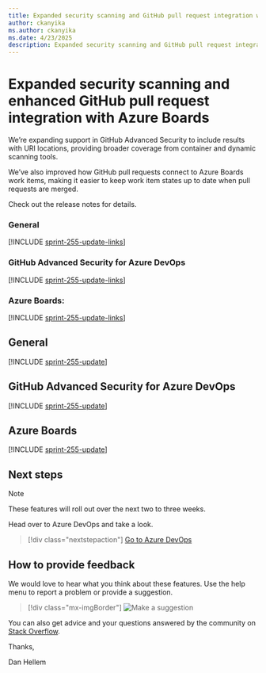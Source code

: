 ```yaml
---
title: Expanded security scanning and GitHub pull request integration with Azure Boards
author: ckanyika
ms.author: ckanyika
ms.date: 4/23/2025
description: Expanded security scanning and GitHub pull request integration with Azure Boards
---
```

# Expanded security scanning and enhanced GitHub pull request integration with Azure Boards

We’re expanding support in GitHub Advanced Security to include results with URI locations, providing broader coverage from container and dynamic scanning tools.

We’ve also improved how GitHub pull requests connect to Azure Boards work items, making it easier to keep work item states up to date when pull requests are merged.

Check out the release notes for details.

### General

[!INCLUDE [sprint-255-update-links](includes/general/sprint-255-update-links.md)] 

### GitHub Advanced Security for Azure DevOps

[!INCLUDE [sprint-255-update-links](includes/ghazdo/sprint-255-update-links.md)] 

### Azure Boards:

[!INCLUDE [sprint-255-update-links](includes/boards/sprint-255-update-links.md)]

## General

[!INCLUDE [sprint-255-update](includes/general/sprint-255-update.md)]

## GitHub Advanced Security for Azure DevOps

[!INCLUDE [sprint-255-update](includes/ghazdo/sprint-255-update.md)]

## Azure Boards

[!INCLUDE [sprint-255-update](includes/boards/sprint-255-update.md)]

## Next steps

> [!NOTE]
> These features will roll out over the next two to three weeks.

Head over to Azure DevOps and take a look.

> [!div class="nextstepaction"] 
> [Go to Azure DevOps](https://go.microsoft.com/fwlink/?LinkId=307137&campaign=o~msft~docs~product-vsts~release-notes)

## How to provide feedback

We would love to hear what you think about these features. Use the help menu to report a problem or provide a suggestion.

> [!div class="mx-imgBorder"] 
> ![Make a suggestion](../media/make-a-suggestion.png)

You can also get advice and your questions answered by the community on [Stack Overflow](https://stackoverflow.com/questions/tagged/azure-devops).

Thanks,

Dan Hellem
